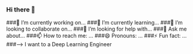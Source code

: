 ### Hi there 👋

###🔭 I’m currently working on...
###🌱 I’m currently learning...
###👯 I’m looking to collaborate on...
###🤔 I’m looking for help with...
###💬 Ask me about...
###📫 How to reach me: ...
###😄 Pronouns: ...
###⚡ Fun fact: ...
###--> I want to a Deep Learning Engineer
